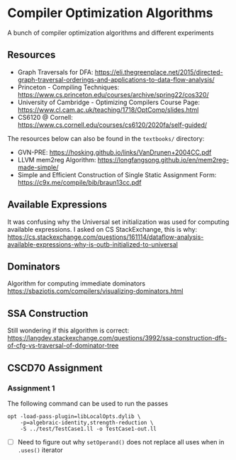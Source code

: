 # Compiler Optimization Algorithms

A bunch of compiler optimization algorithms and different experiments

## Resources

- Graph Traversals for DFA: https://eli.thegreenplace.net/2015/directed-graph-traversal-orderings-and-applications-to-data-flow-analysis/
- Princeton - Compiling Techniques: https://www.cs.princeton.edu/courses/archive/spring22/cos320/
- University of Cambridge - Optimizing Compilers Course Page: https://www.cl.cam.ac.uk/teaching/1718/OptComp/slides.html
- CS6120 @ Cornell: https://www.cs.cornell.edu/courses/cs6120/2020fa/self-guided/

The resources below can also be found in the `textbooks/` directory:

- GVN-PRE: https://hosking.github.io/links/VanDrunen+2004CC.pdf
- LLVM mem2reg Algorithm: https://longfangsong.github.io/en/mem2reg-made-simple/
- Simple and Efficient Construction of Single Static Assignment Form: https://c9x.me/compile/bib/braun13cc.pdf





## Available Expressions

It was confusing why the Universal set initialization was used for computing
available expressions. I asked on CS StackExchange, this is why: https://cs.stackexchange.com/questions/161114/dataflow-analysis-available-expressions-why-is-outb-initialized-to-universal


## Dominators

Algorithm for computing immediate dominators
https://sbaziotis.com/compilers/visualizing-dominators.html


## SSA Construction

Still wondering if this algorithm is correct: https://langdev.stackexchange.com/questions/3992/ssa-construction-dfs-of-cfg-vs-traversal-of-dominator-tree



## CSCD70 Assignment

### Assignment 1

The following command can be used to run the passes

```
opt -load-pass-plugin=libLocalOpts.dylib \                                       
    -p=algebraic-identity,strength-reduction \
    -S ../test/TestCase1.ll -o TestCase1-out.ll
```

- [ ] Need to figure out why `setOperand()` does not replace all uses when in `.uses()` iterator 

